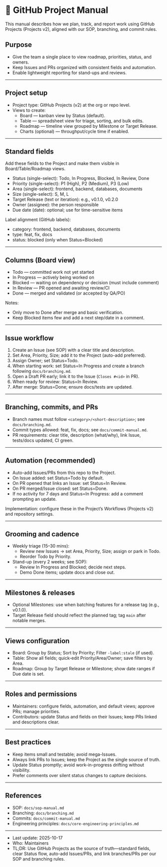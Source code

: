 # 📄 GitHub Project Manual

This manual describes how we plan, track, and report work using GitHub Projects (Projects v2), aligned with our SOP, branching, and commit rules.

## Purpose
- Give the team a single place to view roadmap, priorities, status, and owners.
- Keep Issues and PRs organized with consistent fields and automation.
- Enable lightweight reporting for stand-ups and reviews.

---

## Project setup
- Project type: GitHub Projects (v2) at the org or repo level.
- Views to create:
  - Board — kanban view by Status (default).
  - Table — spreadsheet view for triage, sorting, and bulk edits.
  - Roadmap — timeline view grouped by Milestone or Target Release.
  - Charts (optional) — throughput/cycle time if enabled.

---

## Standard fields
Add these fields to the Project and make them visible in Board/Table/Roadmap views.
- Status (single-select): Todo, In Progress, Blocked, In Review, Done
- Priority (single-select): P1 (High), P2 (Medium), P3 (Low)
- Area (single-select): frontend, backend, databases, documents
- Size (single-select): S, M, L
- Target Release (text or iteration): e.g., v0.1.0, v0.2.0
- Owner (assignee): the person responsible
- Due date (date): optional; use for time-sensitive items

Label alignment (GitHub labels):
- category: frontend, backend, databases, documents
- type: feat, fix, docs
- status: blocked (only when Status=Blocked)

---

## Columns (Board view)
- Todo — committed work not yet started
- In Progress — actively being worked on
- Blocked — waiting on dependency or decision (must include comment)
- In Review — PR opened and awaiting review/CI
- Done — merged and validated (or accepted by QA/PO)

Notes:
- Only move to Done after merge and basic verification.
- Keep Blocked items few and add a next step/date in a comment.

---

## Issue workflow
1) Create an Issue (see SOP) with a clear title and description.
2) Set Area, Priority, Size; add it to the Project (auto-add preferred).
3) Assign Owner; set Status=Todo.
4) When starting work: set Status=In Progress and create a branch following `docs/branching.md`.
5) Open a Draft PR early; link it to the Issue (`Closes #<id>` in PR).
6) When ready for review: Status=In Review.
7) After merge: Status=Done; ensure docs/tests are updated.

---

## Branching, commits, and PRs
- Branch names must follow `<category>/<short-description>`; see `docs/branching.md`.
- Commit types allowed: feat, fix, docs; see `docs/commit-manual.md`.
- PR requirements: clear title, description (what/why), link Issue, tests/docs updated, CI green.

---

## Automation (recommended)
- Auto-add Issues/PRs from this repo to the Project.
- On Issue added: set Status=Todo by default.
- On PR opened that links an Issue: set Status=In Review.
- On PR merged/Issue closed: set Status=Done.
- If no activity for 7 days and Status=In Progress: add a comment prompting an update.

Implementation: configure these in the Project’s Workflows (Projects v2) and repository settings.

---

## Grooming and cadence
- Weekly triage (15–30 mins):
  - Review new Issues → set Area, Priority, Size; assign or park in Todo.
  - Reorder Todo by Priority.
- Stand-up (every 2 weeks; see SOP):
  - Review In Progress and Blocked; decide next steps.
  - Demo Done items; update docs and close out.

---

## Milestones & releases
- Optional Milestones: use when batching features for a release tag (e.g., v0.1.0).
- Target Release field should reflect the planned tag; tag `main` after notable merges.

---

## Views configuration
- Board: Group by Status; Sort by Priority; Filter `-label:stale` (if used).
- Table: Show all fields; quick-edit Priority/Area/Owner; save filters by Area.
- Roadmap: Group by Target Release or Milestone; show date ranges if Due date is set.

---

## Roles and permissions
- Maintainers: configure fields, automation, and default views; approve PRs; manage priorities.
- Contributors: update Status and fields on their Issues; keep PRs linked and descriptions clear.

---

## Best practices
- Keep items small and testable; avoid mega-Issues.
- Always link PRs to Issues; keep the Project as the single source of truth.
- Update Status promptly; avoid work-in-progress drifting without visibility.
- Prefer comments over silent status changes to capture decisions.

---

## References
- SOP: `docs/sop-manual.md`
- Branching: `docs/branching.md`
- Commits: `docs/commit-manual.md`
- Engineering principles: `docs/core-engineering-principles.md`

---

- Last update: 2025-10-17
- Who: Maintainers
- TL;DR: Use GitHub Projects as the source of truth—standard fields, clear Status flow, auto-add Issues/PRs, and link branches/PRs per our SOP and branching rules.